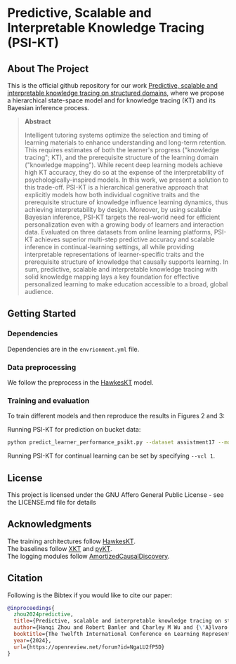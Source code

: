 # Predictive, Scalable and Interpretable Knowledge Tracing (PSI-KT)

## About The Project
This is the official github repository for our work [Predictive, scalable and interpretable knowledge tracing on structured domains](https://openreview.net/forum?id=NgaLU2fP5D&referrer=%5Bthe%20profile%20of%20Hanqi%20Zhou%5D(%2Fprofile%3Fid%3D~Hanqi_Zhou1)), where we propose a hierarchical state-space model and for knowledge tracing (KT) and its Bayesian inference process.

> **Abstract**
>
> Intelligent tutoring systems optimize the selection and timing of learning materials to enhance understanding and long-term retention. This requires estimates of both the learner's progress ("knowledge tracing"; KT), and the prerequisite structure of the learning domain ("knowledge mapping"). While recent deep learning models achieve high KT accuracy, they do so at the expense of the interpretability of psychologically-inspired models. In this work, we present a solution to this trade-off. PSI-KT is a hierarchical generative approach that explicitly models how both individual cognitive traits and the prerequisite structure of knowledge influence learning dynamics, thus achieving interpretability by design. Moreover, by using scalable Bayesian inference, PSI-KT targets the real-world need for efficient personalization even with a growing body of learners and interaction data. Evaluated on three datasets from online learning platforms, PSI-KT achieves superior multi-step predictive accuracy and scalable inference in continual-learning settings, all while providing interpretable representations of learner-specific traits and the prerequisite structure of knowledge that causally supports learning. In sum, predictive, scalable and interpretable knowledge tracing with solid knowledge mapping lays a key foundation for effective personalized learning to make education accessible to a broad, global audience.

## Getting Started

### Dependencies

Dependencies are in the `envrionment.yml` file.  

### Data preprocessing

We follow the preprocess in the [HawkesKT](https://github.com/THUwangcy/HawkesKT) model.

### Training and evaluation
To train different models and then reproduce the results in Figures 2 and 3:

Running PSI-KT for prediction on bucket data:
```bash
python predict_learner_performance_psikt.py --dataset assistment17 --model_name AmortizedPSIKT --random_seed 2023
```

Running PSI-KT for continual learning can be set by specifying `--vcl 1`.


## License

This project is licensed under the GNU Affero General Public License - see the LICENSE.md file for details

## Acknowledgments

The training architectures follow [HawkesKT](https://github.com/THUwangcy/HawkesKT).  
The baselines follow [XKT](https://github.com/tswsxk/XKT) and [pyKT](https://github.com/pykt-team/pykt-toolkit).  
The logging modules follow [AmortizedCausalDiscovery](https://github.com/loeweX/AmortizedCausalDiscovery).


## Citation
Following is the Bibtex if you would like to cite our paper:

```bibtex
@inproceedings{
  zhou2024predictive,
  title={Predictive, scalable and interpretable knowledge tracing on structured domains},
  author={Hanqi Zhou and Robert Bamler and Charley M Wu and {\'A}lvaro Tejero-Cantero},
  booktitle={The Twelfth International Conference on Learning Representations},
  year={2024},
  url={https://openreview.net/forum?id=NgaLU2fP5D}
}
```